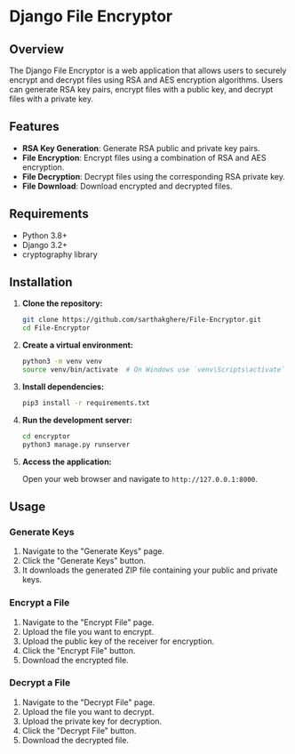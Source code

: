# Django File Encryptor

## Overview

The Django File Encryptor is a web application that allows users to securely encrypt and decrypt files using RSA and AES encryption algorithms. Users can generate RSA key pairs, encrypt files with a public key, and decrypt files with a private key.

## Features

- **RSA Key Generation**: Generate RSA public and private key pairs.
- **File Encryption**: Encrypt files using a combination of RSA and AES encryption.
- **File Decryption**: Decrypt files using the corresponding RSA private key.
- **File Download**: Download encrypted and decrypted files.

## Requirements

- Python 3.8+
- Django 3.2+
- cryptography library

## Installation

1. **Clone the repository:**

    ```sh
    git clone https://github.com/sarthakghere/File-Encryptor.git
    cd File-Encryptor
    ```

2. **Create a virtual environment:**

    ```sh
    python3 -m venv venv
    source venv/bin/activate  # On Windows use `venv\Scripts\activate`
    ```

3. **Install dependencies:**

    ```sh
    pip3 install -r requirements.txt
    ```

4. **Run the development server:**

    ```sh
    cd encryptor
    python3 manage.py runserver
    ```

6. **Access the application:**

    Open your web browser and navigate to `http://127.0.0.1:8000`.

## Usage

### Generate Keys

1. Navigate to the "Generate Keys" page.
2. Click the "Generate Keys" button.
3. It downloads the generated ZIP file containing your public and private keys.

### Encrypt a File

1. Navigate to the "Encrypt File" page.
2. Upload the file you want to encrypt.
3. Upload the public key of the receiver for encryption.
4. Click the "Encrypt File" button.
5. Download the encrypted file.

### Decrypt a File

1. Navigate to the "Decrypt File" page.
2. Upload the file you want to decrypt.
3. Upload the private key for decryption.
4. Click the "Decrypt File" button.
5. Download the decrypted file.

